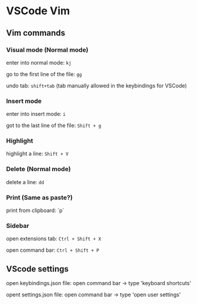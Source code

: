 # VSCode Vim

## Vim commands

### Visual mode (Normal mode)
enter into normal mode: `kj`

go to the first line of the file: `gg`

undo tab: `shift+tab` (tab manually allowed in the keybindings for VSCode)

### Insert mode
enter into insert mode: `i`

got to the last line of the file: `Shift + g`

### Highlight
highlight a line: `Shift + V`

### Delete (Normal mode)
delete a line: `dd`

### Print (Same as paste?)
print from clipboard: ´p´

### Sidebar
open extensions tab: `Ctrl + Shift + X`

open command bar: `Ctrl + Shift + P` 

## VScode settings
open keybindings.json file: open command bar -> type 'keyboard shortcuts'

opent settings.json file: open command bar -> type 'open user settings'

